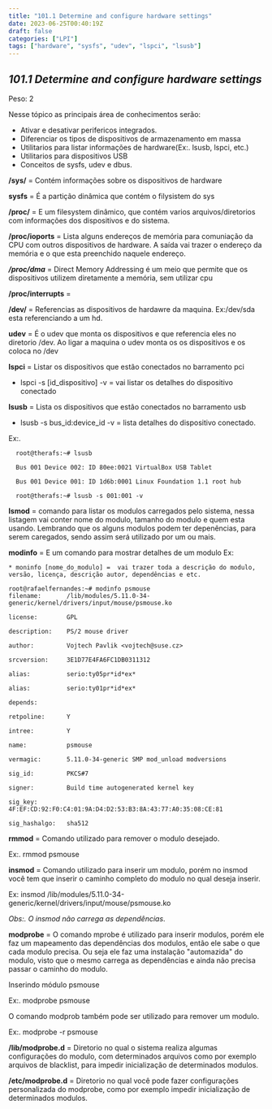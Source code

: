 ```yaml
---
title: "101.1 Determine and configure hardware settings"
date: 2023-06-25T00:40:19Z
draft: false
categories: ["LPI"]
tags: ["hardware", "sysfs", "udev", "lspci", "lsusb"]
---
```




## ***101.1 Determine and configure hardware settings***

Peso: 2

Nesse tópico as principais área de conhecimentos serão:
* Ativar e desativar perifericos integrados.
* Diferenciar os tipos de dispositivos de armazenamento em massa
* Utilitarios para listar informações de hardware(Ex:. lsusb, lspci, etc.)
* Utilitarios para dispositivos USB
* Conceitos de sysfs, udev e dbus. 

**/sys/**  = Contém informações sobre os dispositivos de hardware

**sysfs** = É a partição dinâmica que contém o filysistem do sys

**/proc/** = E um filesystem dinâmico, que contém varios arquivos/diretorios com informações dos dispositivos e do sistema. 

**/proc/ioports** = Lista alguns endereços de memória para comuniação da CPU com outros dispositivos de hardware. A saída vai trazer o endereço da memória e o que esta preenchido naquele endereço. 

***/proc/dma*** = Direct Memory Addressing é um meio que permite que os dispositivos utilizem diretamente a memória, sem utilizar cpu

**/proc/interrupts** = 

**/dev/** = Referencias as dispositivos de hardawre da maquina. Ex:/dev/sda esta referenciando a um hd. 

**udev** = É o udev que monta os dispositivos e que referencia eles no diretorio /dev. Ao ligar a maquina o udev monta os os dispositivos e os coloca no /dev


**lspci** = Listar os dispositivos que estão conectados no barramento pci

* lspci -s [id_dispositivo] -v = vai listar os detalhes do dispositivo conectado

**lsusb** = Lista os dispositivos que estão conectados no barramento usb
* lsusb -s bus_id:device_id -v = lista detalhes do dispositivo conectado. 

Ex:.

      root@therafs:~# lsusb

      Bus 001 Device 002: ID 80ee:0021 VirtualBox USB Tablet

      Bus 001 Device 001: ID 1d6b:0001 Linux Foundation 1.1 root hub

      root@therafs:~# lsusb -s 001:001 -v


**lsmod** = comando para listar os modulos carregados pelo sistema, nessa listagem vai conter nome do modulo, tamanho do modulo e quem esta usando. Lembrando que os alguns modulos podem  ter depenências, para serem caregados, sendo assim será utilizado por um ou mais. 

**modinfo** = E um comando para mostrar detalhes de um modulo Ex:

    * moninfo [nome_do_modulo] =  vai trazer toda a descrição do modulo, versão, licença, descrição autor, dependências e etc. 

    root@rafaelfernandes:~# modinfo psmouse
    filename:       /lib/modules/5.11.0-34-generic/kernel/drivers/input/mouse/psmouse.ko

    license:        GPL

    description:    PS/2 mouse driver

    author:         Vojtech Pavlik <vojtech@suse.cz>

    srcversion:     3E1D77E4FA6FC1DB0311312

    alias:          serio:ty05pr*id*ex*

    alias:          serio:ty01pr*id*ex*

    depends:

    retpoline:      Y

    intree:         Y

    name:           psmouse

    vermagic:       5.11.0-34-generic SMP mod_unload modversions

    sig_id:         PKCS#7

    signer:         Build time autogenerated kernel key

    sig_key:        4F:EF:CD:92:F0:C4:01:9A:D4:D2:53:B3:8A:43:77:A0:35:08:CE:81

    sig_hashalgo:   sha512


**rmmod** = Comando utilizado para remover o modulo desejado. 

Ex:. rmmod psmouse

**insmod** =  Comando utilizado para inserir um modulo, porém no insmod você tem que inserir o caminho completo do modulo no qual deseja inserir. 

Ex: insmod /lib/modules/5.11.0-34-generic/kernel/drivers/input/mouse/psmouse.ko

*Obs:. O insmod não carrega as dependências*.

**modprobe** = O comando mprobe é utilizado para inserir modulos, porém ele faz um mapeamento das dependências dos modulos, então ele sabe o que cada modulo precisa. Ou seja ele faz uma instalação "automazida" do modulo, visto que o mesmo carrega as dependências e ainda não precisa passar o caminho do modulo. 

Inserindo módulo psmouse

Ex:. modprobe psmouse

O comando modprob também pode ser utilizado para remover um modulo. 

Ex:. modprobe -r psmouse

**/lib/modprobe.d** = Diretorio no qual o sistema realiza algumas configurações do modulo, com determinados arquivos como por exemplo arquivos de blacklist, para impedir inicialização de determinados modulos. 

**/etc/modprobe.d** =  Diretorio no qual você pode fazer configurações personalizada do modprobe, como por exemplo impedir inicialização de determinados modulos. 